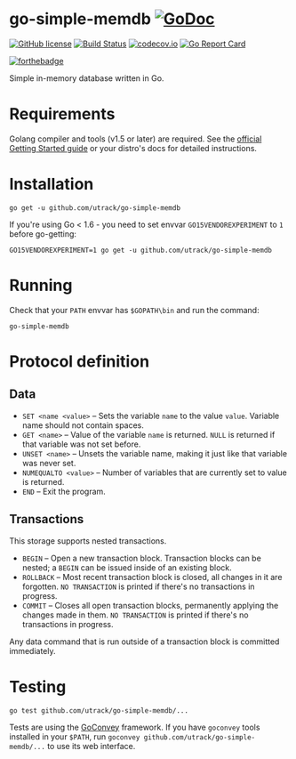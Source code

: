 # go-simple-memdb [![GoDoc](https://godoc.org/github.com/utrack/go-simple-memdb?status.svg)](https://godoc.org/github.com/utrack/go-simple-memdb)
[![GitHub license](https://img.shields.io/badge/license-MIT-blue.svg)](https://github.com/utrack/go-simple-memdb/blob/master/LICENSE)
[![Build Status](https://travis-ci.org/utrack/go-simple-memdb.svg)](https://travis-ci.org/utrack/go-simple-memdb)
[![codecov.io](https://codecov.io/github/utrack/go-simple-memdb/coverage.svg?branch=master)](https://codecov.io/github/utrack/go-simple-memdb?branch=master)
[![Go Report Card](http://goreportcard.com/badge/utrack/go-simple-memdb)](http://goreportcard.com/report/utrack/go-simple-memdb)

[![forthebadge](http://forthebadge.com/images/badges/made-with-crayons.svg)](http://forthebadge.com)

Simple in-memory database written in Go.

# Requirements
Golang compiler and tools (v1.5 or later) are required. See the [official Getting Started guide](https://golang.org/doc/install) or your distro's docs for detailed instructions.

# Installation
```
go get -u github.com/utrack/go-simple-memdb
```
If you're using Go < 1.6 - you need to set envvar `GO15VENDOREXPERIMENT` to `1` before go-getting:
```
GO15VENDOREXPERIMENT=1 go get -u github.com/utrack/go-simple-memdb
```

# Running
Check that your `PATH` envvar has `$GOPATH\bin` and run the command:
```
go-simple-memdb
```

# Protocol definition

## Data
* `SET <name <value>` – Sets the variable `name` to the value `value`. Variable name should not contain spaces.
* `GET <name>` – Value of the variable `name` is returned. `NULL` is returned if that variable was not set before.
* `UNSET <name>` – Unsets the variable name, making it just like that variable was never set.
* `NUMEQUALTO <value>` – Number of variables that are currently set to value is returned.
* `END` – Exit the program.

## Transactions
This storage supports nested transactions.
* `BEGIN` – Open a new transaction block. Transaction blocks can be nested; a `BEGIN` can be issued inside of an existing block.
* `ROLLBACK` – Most recent transaction block is closed, all changes in it are forgotten. `NO TRANSACTION` is printed if there's no transactions in progress.
* `COMMIT` – Closes all open transaction blocks, permanently applying the changes made in them. `NO TRANSACTION` is printed if there's no transactions in progress.

Any data command that is run outside of a transaction block is committed immediately.

# Testing
```
go test github.com/utrack/go-simple-memdb/...
```
Tests are using the [GoConvey](https://github.com/smartystreets/goconvey) framework. If you have `goconvey` tools installed in your `$PATH`, run `goconvey github.com/utrack/go-simple-memdb/...` to use its web interface.
